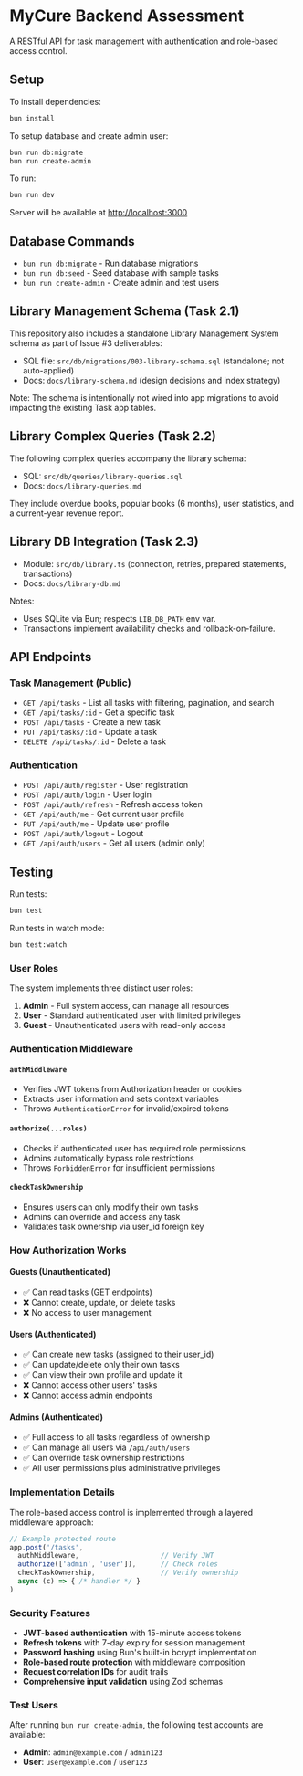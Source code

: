 # MyCure Backend Assessment

A RESTful API for task management with authentication and role-based access control.

## Setup

To install dependencies:

```sh
bun install
```

To setup database and create admin user:

```sh
bun run db:migrate
bun run create-admin
```

To run:

```sh
bun run dev
```

Server will be available at <http://localhost:3000>

## Database Commands

- `bun run db:migrate` - Run database migrations
- `bun run db:seed` - Seed database with sample tasks
- `bun run create-admin` - Create admin and test users

## Library Management Schema (Task 2.1)

This repository also includes a standalone Library Management System schema as part of Issue #3 deliverables:

- SQL file: `src/db/migrations/003-library-schema.sql` (standalone; not auto-applied)
- Docs: `docs/library-schema.md` (design decisions and index strategy)

Note: The schema is intentionally not wired into app migrations to avoid impacting the existing Task app tables.

## Library Complex Queries (Task 2.2)

The following complex queries accompany the library schema:

- SQL: `src/db/queries/library-queries.sql`
- Docs: `docs/library-queries.md`

They include overdue books, popular books (6 months), user statistics, and a current-year revenue report.

## Library DB Integration (Task 2.3)

- Module: `src/db/library.ts` (connection, retries, prepared statements, transactions)
- Docs: `docs/library-db.md`

Notes:
- Uses SQLite via Bun; respects `LIB_DB_PATH` env var.
- Transactions implement availability checks and rollback-on-failure.

## API Endpoints

### Task Management (Public)

- `GET /api/tasks` - List all tasks with filtering, pagination, and search
- `GET /api/tasks/:id` - Get a specific task
- `POST /api/tasks` - Create a new task
- `PUT /api/tasks/:id` - Update a task
- `DELETE /api/tasks/:id` - Delete a task

### Authentication

- `POST /api/auth/register` - User registration
- `POST /api/auth/login` - User login
- `POST /api/auth/refresh` - Refresh access token
- `GET /api/auth/me` - Get current user profile
- `PUT /api/auth/me` - Update user profile
- `POST /api/auth/logout` - Logout
- `GET /api/auth/users` - Get all users (admin only)

## Testing

Run tests:

```sh
bun test
```

Run tests in watch mode:

```sh
bun test:watch
```

### User Roles

The system implements three distinct user roles:

1. **Admin** - Full system access, can manage all resources
2. **User** - Standard authenticated user with limited privileges
3. **Guest** - Unauthenticated users with read-only access

### Authentication Middleware

#### `authMiddleware`

- Verifies JWT tokens from Authorization header or cookies
- Extracts user information and sets context variables
- Throws `AuthenticationError` for invalid/expired tokens

#### `authorize(...roles)`

- Checks if authenticated user has required role permissions
- Admins automatically bypass role restrictions
- Throws `ForbiddenError` for insufficient permissions

#### `checkTaskOwnership`

- Ensures users can only modify their own tasks
- Admins can override and access any task
- Validates task ownership via user_id foreign key

### How Authorization Works

#### **Guests (Unauthenticated)**

- ✅ Can read tasks (GET endpoints)
- ❌ Cannot create, update, or delete tasks
- ❌ No access to user management

#### **Users (Authenticated)**

- ✅ Can create new tasks (assigned to their user_id)
- ✅ Can update/delete only their own tasks
- ✅ Can view their own profile and update it
- ❌ Cannot access other users' tasks
- ❌ Cannot access admin endpoints

#### **Admins (Authenticated)**

- ✅ Full access to all tasks regardless of ownership
- ✅ Can manage all users via `/api/auth/users`
- ✅ Can override task ownership restrictions
- ✅ All user permissions plus administrative privileges

### Implementation Details

The role-based access control is implemented through a layered middleware approach:

```typescript
// Example protected route
app.post('/tasks',
  authMiddleware,                    // Verify JWT
  authorize(['admin', 'user']),      // Check roles
  checkTaskOwnership,                // Verify ownership
  async (c) => { /* handler */ }
)
```

### Security Features

- **JWT-based authentication** with 15-minute access tokens
- **Refresh tokens** with 7-day expiry for session management
- **Password hashing** using Bun's built-in bcrypt implementation
- **Role-based route protection** with middleware composition
- **Request correlation IDs** for audit trails
- **Comprehensive input validation** using Zod schemas

### Test Users

After running `bun run create-admin`, the following test accounts are available:

- **Admin**: `admin@example.com` / `admin123`
- **User**: `user@example.com` / `user123`
